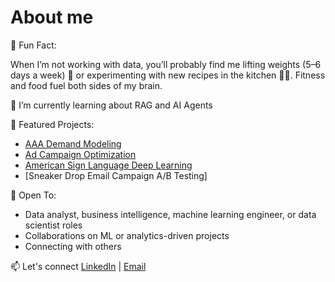 # About me

🧠 Fun Fact:

When I’m not working with data, you’ll probably find me lifting weights (5–6 days a week) 💪 or experimenting with new recipes in the kitchen 👨‍🍳. Fitness and food fuel both sides of my brain.

🌱 I’m currently learning about RAG and AI Agents

📌 Featured Projects:
- [AAA Demand Modeling](https://github.com/ssithimo/aaa-demand-modeling) 
- [Ad Campaign Optimization](https://github.com/ssithimo/ad-campaign-optimization)
- [American Sign Language Deep Learning](https://github.com/ssithimo/deep-learning-asl)
- [Sneaker Drop Email Campaign A/B Testing]

🚀 Open To:
- Data analyst, business intelligence, machine learning engineer, or data scientist roles
- Collaborations on ML or analytics-driven projects
- Connecting with others

📫 Let's connect [LinkedIn](https://www.linkedin.com/in/samsithimolada/) | [Email](mailto:sam.sithimolada.2024@marshall.usc.edu)
